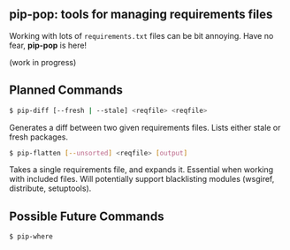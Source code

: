 pip-pop: tools for managing requirements files
---

Working with lots of `requirements.txt` files can be bit annoying.
Have no fear, __pip-pop__ is here!

(work in progress)

Planned Commands
---

```Bash
$ pip-diff [--fresh | --stale] <reqfile> <reqfile>
```

Generates a diff between two given requirements files.
Lists either stale or fresh packages.

```Bash
$ pip-flatten [--unsorted] <reqfile> [output]
```

Takes a single requirements file, and expands it.
Essential when working with included files.
Will potentially support blacklisting modules (wsgiref, distribute, setuptools).

Possible Future Commands
---

```Bash
$ pip-where
```
